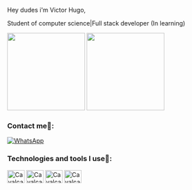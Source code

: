 
Hey dudes i'm Victor Hugo,

Student of computer science|Full stack developer (In learning)
<div>
<img height="180em" src="https://github-readme-stats.vercel.app/api?username=Cavalcant1DEV&show_icons=true&theme=tokyonight"/>
<img height="180em" src="https://github-readme-stats.vercel.app/api/top-langs/?username=Cavalcant1DEV&layout=compact&theme=tokyonight"/>
</div>

### Contact me📱:

[![WhatsApp](https://img.shields.io/badge/WhatsApp-25D366?style=for-the-badge&logo=whatsapp&logoColor=white)](https://api.whatsapp.com/send?phone=558197886767&text=)

### Technologies and tools I use🔨:
<div>
<img alt="Cavalcanti's image", width=40 height=30 src="https://cdn.jsdelivr.net/gh/devicons/devicon/icons/html5/html5-original.svg">
<img alt="Cavalcanti's image", width=40 height=30 src="https://cdn.jsdelivr.net/gh/devicons/devicon/icons/css3/css3-original.svg">
<img alt="Cavalcanti's image", width=40 height=30 src="https://cdn.jsdelivr.net/gh/devicons/devicon/icons/python/python-original.svg">
<img alt="Cavalcanti's image", width=40 height=30 src="https://cdn.jsdelivr.net/gh/devicons/devicon/icons/mysql/mysql-original.svg">
<div>
